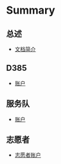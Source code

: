 # Summary

## 总述

* [文档简介](README.md)

## D385

* [账户](d385/account.md)

## 服务队

* [账户](account.md)

## 志愿者

* [志愿者账户](志愿者/志愿者账户注册.md)

